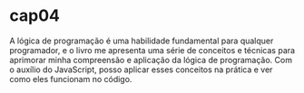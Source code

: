 # cap04
A lógica de programação é uma habilidade fundamental para qualquer programador, e o livro me apresenta uma série de conceitos e técnicas para aprimorar minha compreensão e aplicação da lógica de programação. Com o auxílio do JavaScript, posso aplicar esses conceitos na prática e ver como eles funcionam no código.

